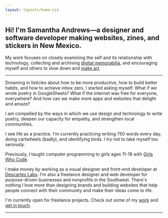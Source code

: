 ```yaml
---
layout: layouts/home.njk
---
```


<section class="home__hero">
  <h1>Hi! I'm Samantha Andrews—a <span class="gradient__text">designer</span> and <span class="gradient__text">software</span> <span class="gradient__text">developer</span> making websites, zines, and stickers in New Mexico.</h1>
  <p>My work focuses on closely examining the self and its relationship with technology, collecting and archiving <a href="https://www.are.na/samantha-andrews/screenshots-rom_k7kfyby">digital memorabilia</a>, and encouraging myself and others to slow down and <a href={{ "/resources" }}>make art</a>.</p>
</section>

---

Drowning in listicles about how to be more productive, how to build better habits, and how to achieve inbox zero, I started asking myself: What if we wrote poetry in GoogleSheets? What if the internet was free for everyone, everywhere? And how can we make more apps and websites that delight and amaze?

I am compelled by the ways in which we use design and technology to write poetry, deepen our capacity for empathy, and strengthen local communities.

I see life as a practice. I'm currently practicing writing 750 words every day, doing cartwheels (badly), and identifying birds. I try not to take myself too seriously.

Previously, I taught computer programming to girls ages 11-18 with [Girls Who Code](https://girlswhocode.com/).

I make money by working as a visual designer and front-end developer at [Descartes Labs](https://www.descarteslabs.com/). I'm also a freelance designer and web developer for purpose-driven businesses and nonprofits in the Southwest. There's nothing I love more than designing brands and building websites that help people connect with their community and make their ideas come to life.

I'm currently open for freelance projects. Check out some of my [work](/projects) and [get in touch](/hire-me).

---

